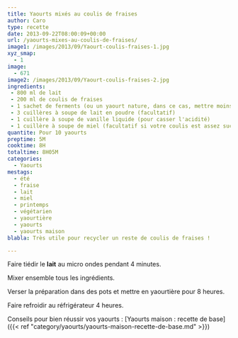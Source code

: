```yaml
---
title: Yaourts mixés au coulis de fraises
author: Caro
type: recette
date: 2013-09-22T08:00:09+00:00
url: /yaourts-mixes-au-coulis-de-fraises/
image1: /images/2013/09/Yaourt-coulis-fraises-1.jpg
xyz_smap:
  - 1
image:
  - 671
image2: /images/2013/09/Yaourt-coulis-fraises-2.jpg
ingredients:
 - 800 ml de lait
 - 200 ml de coulis de fraises
 - 1 sachet de ferments (ou un yaourt nature, dans ce cas, mettre moins de lait)
 - 3 cuillères à soupe de lait en poudre (facultatif)
 - 1 cuillère à soupe de vanille liquide (pour casser l'acidité)
 - 1 cuillère à soupe de miel (facultatif si votre coulis est assez sucré et/ou pas acide)
quantite: Pour 10 yaourts
preptime: 5M
cooktime: 8H
totaltime: 8H05M
categories:
  - Yaourts
mestags:
  - été
  - fraise
  - lait
  - miel
  - printemps
  - végétarien
  - yaourtière
  - yaourts
  - yaourts maison
blabla: Très utile pour recycler un reste de coulis de fraises !

---
```

Faire tiédir le **lait** au micro ondes pendant 4 minutes.

Mixer ensemble tous les ingrédients.

Verser la préparation dans des pots et mettre en yaourtière pour 8 heures.

Faire refroidir au réfrigérateur 4 heures.

Conseils pour bien réussir vos yaourts : [Yaourts maison : recette de base]({{< ref "category/yaourts/yaourts-maison-recette-de-base.md" >}})
